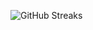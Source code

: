 ![GitHub Streaks](https://github-streaks-mqc9.onrender.com/streak/happilli/image?theme=midnight&cache_bust=1743799427&lang=ja)
